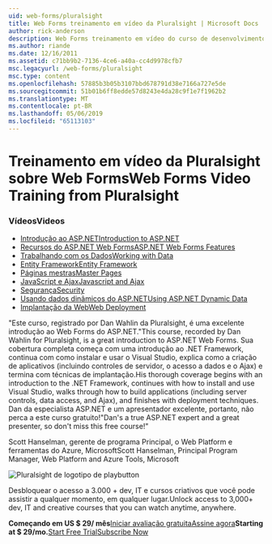 ```yaml
---
uid: web-forms/pluralsight
title: Web Forms treinamento em vídeo da Pluralsight | Microsoft Docs
author: rick-anderson
description: Web Forms treinamento em vídeo do curso de desenvolvimento de Web Forms do ASP.NET este Pluralsight apresenta várias tecnologias-chave que você precisa saber como um desenvolvimento de .NET....
ms.author: riande
ms.date: 12/16/2011
ms.assetid: c71bb9b2-7136-4ce6-a40a-cc4d9978cfb7
msc.legacyurl: /web-forms/pluralsight
msc.type: content
ms.openlocfilehash: 57885b3b05b3107bbd678791d38e7166a727e5de
ms.sourcegitcommit: 51b01b6ff8edde57d8243e4da28c9f1e7f1962b2
ms.translationtype: MT
ms.contentlocale: pt-BR
ms.lasthandoff: 05/06/2019
ms.locfileid: "65113103"
---
```

# <a name="web-forms-video-training-from-pluralsight"></a><span data-ttu-id="51b30-103">Treinamento em vídeo da Pluralsight sobre Web Forms</span><span class="sxs-lookup"><span data-stu-id="51b30-103">Web Forms Video Training from Pluralsight</span></span>

### <a name="videos"></a><span data-ttu-id="51b30-104">Vídeos</span><span class="sxs-lookup"><span data-stu-id="51b30-104">Videos</span></span>

- [<span data-ttu-id="51b30-105">Introdução ao ASP.NET</span><span class="sxs-lookup"><span data-stu-id="51b30-105">Introduction to ASP.NET</span></span>](https://pluralsight.com/training/Player?author=dan-wahlin&name=webforms-01&mode=live&clip=0&course=aspdotnet-webforms4-intro)
- [<span data-ttu-id="51b30-106">Recursos do ASP.NET Web Forms</span><span class="sxs-lookup"><span data-stu-id="51b30-106">ASP.NET Web Forms Features</span></span>](https://pluralsight.com/training/Player?author=dan-wahlin&name=webforms-02&mode=live&clip=0&course=aspdotnet-webforms4-intro)
- [<span data-ttu-id="51b30-107">Trabalhando com os Dados</span><span class="sxs-lookup"><span data-stu-id="51b30-107">Working with Data</span></span>](https://pluralsight.com/training/Player?author=dan-wahlin&name=webforms-03&mode=live&clip=0&course=aspdotnet-webforms4-intro)
- [<span data-ttu-id="51b30-108">Entity Framework</span><span class="sxs-lookup"><span data-stu-id="51b30-108">Entity Framework</span></span>](https://pluralsight.com/training/Player?author=dan-wahlin&name=webforms-04&mode=live&clip=0&course=aspdotnet-webforms4-intro)
- [<span data-ttu-id="51b30-109">Páginas mestras</span><span class="sxs-lookup"><span data-stu-id="51b30-109">Master Pages</span></span>](https://pluralsight.com/training/Player?author=dan-wahlin&name=webforms-05&mode=live&clip=0&course=aspdotnet-webforms4-intro)
- [<span data-ttu-id="51b30-110">JavaScript e Ajax</span><span class="sxs-lookup"><span data-stu-id="51b30-110">Javascript and Ajax</span></span>](https://pluralsight.com/training/Player?author=dan-wahlin&name=webforms-06&mode=live&clip=0&course=aspdotnet-webforms4-intro)
- [<span data-ttu-id="51b30-111">Segurança</span><span class="sxs-lookup"><span data-stu-id="51b30-111">Security</span></span>](https://pluralsight.com/training/Player?author=dan-wahlin&name=webforms-07&mode=live&clip=0&course=aspdotnet-webforms4-intro)
- [<span data-ttu-id="51b30-112">Usando dados dinâmicos do ASP.NET</span><span class="sxs-lookup"><span data-stu-id="51b30-112">Using ASP.NET Dynamic Data</span></span>](https://pluralsight.com/training/Player?author=dan-wahlin&name=webforms-08&mode=live&clip=0&course=aspdotnet-webforms4-intro)
- [<span data-ttu-id="51b30-113">Implantação da Web</span><span class="sxs-lookup"><span data-stu-id="51b30-113">Web Deployment</span></span>](https://pluralsight.com/training/Player?author=fritz-onion&name=webforms-09&mode=live&clip=0&course=aspdotnet-webforms4-intro)

<span data-ttu-id="51b30-114">"Este curso, registrado por Dan Wahlin da Pluralsight, é uma excelente introdução ao Web Forms do ASP.NET.</span><span class="sxs-lookup"><span data-stu-id="51b30-114">"This course, recorded by Dan Wahlin for Pluralsight, is a great introduction to ASP.NET Web Forms.</span></span> <span data-ttu-id="51b30-115">Sua cobertura completa começa com uma introdução ao .NET Framework, continua com como instalar e usar o Visual Studio, explica como a criação de aplicativos (incluindo controles de servidor, o acesso a dados e o Ajax) e termina com técnicas de implantação.</span><span class="sxs-lookup"><span data-stu-id="51b30-115">His thorough coverage begins with an introduction to the .NET Framework, continues with how to install and use Visual Studio, walks through how to build applications (including server controls, data access, and Ajax), and finishes with deployment techniques.</span></span> <span data-ttu-id="51b30-116">Dan da especialista ASP.NET e um apresentador excelente, portanto, não perca a este curso gratuito!"</span><span class="sxs-lookup"><span data-stu-id="51b30-116">Dan's a true ASP.NET expert and a great presenter, so don't miss this free course!"</span></span>

<span data-ttu-id="51b30-117">Scott Hanselman, gerente de programa Principal, o Web Platform e ferramentas do Azure, Microsoft</span><span class="sxs-lookup"><span data-stu-id="51b30-117">Scott Hanselman, Principal Program Manager, Web Platform and Azure Tools, Microsoft</span></span>

![Pluralsight de logotipo de playbutton](pluralsight/_static/image1.png)

<span data-ttu-id="51b30-119">Desbloquear o acesso a 3.000 + dev, IT e cursos criativos que você pode assistir a qualquer momento, em qualquer lugar.</span><span class="sxs-lookup"><span data-stu-id="51b30-119">Unlock access to 3,000+ dev, IT and creative courses that you can watch anytime, anywhere.</span></span>

<span data-ttu-id="51b30-120">**Começando em US $ 29/ mês**[Iniciar avaliação gratuita](https://pluralsight.com/microsoft/olt/subscribe/SubscriptionRedirector.aspx?freetrial=true&amp;utm_source=microsoft&amp;utm_medium=sponsored-page&amp;utm_content=webmatrix&amp;utm_campaign=microsoft-sponsored-course)[Assine agora](https://pluralsight.com/microsoft/OLT/subscriptions.aspx?utm_source=microsoft&amp;utm_medium=sponsored-page&amp;utm_content=webmatrix&amp;utm_campaign=microsoft-sponsored-course)</span><span class="sxs-lookup"><span data-stu-id="51b30-120">**Starting at $ 29/mo.**[Start Free Trial](https://pluralsight.com/microsoft/olt/subscribe/SubscriptionRedirector.aspx?freetrial=true&amp;utm_source=microsoft&amp;utm_medium=sponsored-page&amp;utm_content=webmatrix&amp;utm_campaign=microsoft-sponsored-course)[Subscribe Now](https://pluralsight.com/microsoft/OLT/subscriptions.aspx?utm_source=microsoft&amp;utm_medium=sponsored-page&amp;utm_content=webmatrix&amp;utm_campaign=microsoft-sponsored-course)</span></span>
